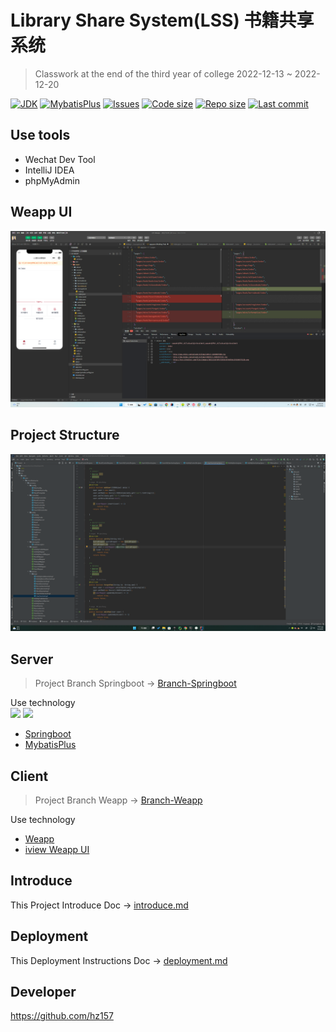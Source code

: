# Library Share System(LSS) 书籍共享系统
> Classwork at the end of the third year of college 2022-12-13 ~ 2022-12-20

[![JDK](https://img.shields.io/badge/JDK=19.0.1-orange.svg)](https://www.oracle.com/java/technologies/javase/jdk19-archive-downloads.html)
[![MybatisPlus](https://img.shields.io/badge/MybatisPlus=3.5.2-blue.svg)](https://baomidou.com/)
[![Issues](https://img.shields.io/github/issues/hz157/LSS)](https://github.com/hz157/LSS/issues)
[![Code size](https://img.shields.io/github/languages/code-size/hz157/LSS?color=blueviolet)](https://github.com/hz157/LSS)
[![Repo size](https://img.shields.io/github/repo-size/hz157/LSS?color=eb56fd)](https://github.com/hz157/LSS/main)
[![Last commit](https://img.shields.io/github/last-commit/hz157/LSS/main)](https://github.com/hz157/LSS/commits/main)

## Use tools
- Wechat Dev Tool
- IntelliJ IDEA
- phpMyAdmin

## Weapp UI
![](https://raw.githubusercontent.com/hz157/LSS/main/Image/20221216004131.png)
## Project Structure
![](https://raw.githubusercontent.com/hz157/LSS/main/Image/20230104190629.png)

## Server
>Project Branch Springboot -> [Branch-Springboot](https://github.com/hz157/LSS/tree/Springboot)

Use technology
<br>
 <img src="https://baomidou.com/img/logo.svg" width="25%">
 <img src="https://spring.io/images/spring-logo-2022-dark-2f10e8055653ec50e693eb444291d742.svg" width="50%">
 - [Springboot](https://spring.io/)
 - [MybatisPlus](https://baomidou.com/)

## Client
>Project Branch Weapp -> [Branch-Weapp](https://github.com/hz157/LSS/tree/Weapp)

Use technology
- [Weapp](https://developers.weixin.qq.com/miniprogram/dev/devtools/devtools.html)
- [iview Weapp UI](https://weapp.iviewui.com/)

## Introduce
This Project Introduce Doc -> [introduce.md](https://github.com/hz157/LSS/blob/main/Doc/introduce.md)

## Deployment
This Deployment Instructions Doc -> [deployment.md](https://github.com/hz157/LSS/blob/main/Doc/deployment.md)

## Developer
https://github.com/hz157

